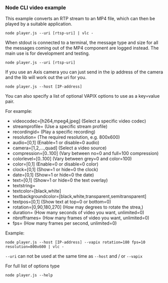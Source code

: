 ### Node CLI video example

This example converts an RTP stream to an MP4 file,
which can then be played by a suitable application.

```
node player.js --uri [rtsp-uri] | vlc -
```

When stdout is connected to a terminal, the message
type and size for all the messages coming out of the
MP4 component are logged instead. The main use is for
development and testing.

```
node player.js --uri [rtsp-uri]
```

If you use an Axis camera you can just send in the ip
address of the camera and the lib will work out the
uri for you.

```
node player.js --host [IP-address]
```

You can also specify a list of optional VAPIX options
to use as a key=value pair.

For example:

- videocodec=[h264,mpeg4,jpeg] (Select a specific video codec)
- streamprofile=<name> (Use a specific stream profile)
- recordingid=<name> (Play a specific recording)
- resolution=<wxh> (The required resolution, e.g. 800x600)
- audio=[0,1] (Enable=1 or disable=0 audio)
- camera=[1,2,...,quad] (Select a video source)
- compression=[0..100] (Vary between no=0 and full=100 compression)
- colorlevel=[0..100] (Vary between grey=0 and color=100)
- color=[0,1] (Enable=0 or disable=0 color)
- clock=[0,1] (Show=1 or hide=0 the clock)
- date=[0,1] (Show=1 or hide=0 the date)
- text=[0,1] (Show=1 or hide=0 the text overlay)
- textstring=<message>
- textcolor=[black,white]
- textbackgroundcolor=[black,white,transparent,semitransparent]
- textpos=[0,1] (Show text at top=0 or bottom=0)
- rotation=[0,90,180,270] (How may degrees to rotate the strea,)
- duration=<number> (How many seconds of video you want, unlimited=0)
- nbrofframes=<number> (How many frames of video you want, unlimited=0)
- fps=<number> (How many frames per second, unlimited=0)

Example:

```
node player.js --host [IP-address] --vapix rotation=180 fps=10 resolution=800x600 | vlc -
```

`--uri` can not be used at the same time as `--host` and / or `--vapix`

For full list of options type

```
node player.js --help
```